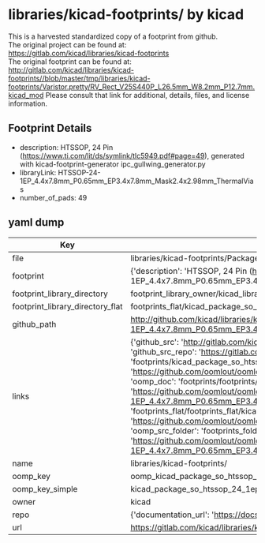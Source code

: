 # libraries/kicad-footprints/ by kicad  
This is a harvested standardized copy of a footprint from github.  
The original project can be found at:  
https://gitlab.com/kicad/libraries/kicad-footprints  
The original footprint can be found at:
http://gitlab.com/kicad/libraries/kicad-footprints//blob/master/tmp/libraries/kicad-footprints/Varistor.pretty/RV_Rect_V25S440P_L26.5mm_W8.2mm_P12.7mm.kicad_mod
Please consult that link for additional, details, files, and license information.  
## Footprint Details
* description: HTSSOP, 24 Pin (https://www.ti.com/lit/ds/symlink/tlc5949.pdf#page=49), generated with kicad-footprint-generator ipc_gullwing_generator.py  
* libraryLink: HTSSOP-24-1EP_4.4x7.8mm_P0.65mm_EP3.4x7.8mm_Mask2.4x2.98mm_ThermalVias  
* number_of_pads: 49  
## yaml dump  
| Key | Value |  
| --- | --- |  
| file | libraries/kicad-footprints/Package_SO.pretty/HTSSOP-24-1EP_4.4x7.8mm_P0.65mm_EP3.4x7.8mm_Mask2.4x2.98mm_ThermalVias.kicad_mod |  
| footprint | {'description': 'HTSSOP, 24 Pin (https://www.ti.com/lit/ds/symlink/tlc5949.pdf#page=49), generated with kicad-footprint-generator ipc_gullwing_generator.py', 'libraryLink': 'HTSSOP-24-1EP_4.4x7.8mm_P0.65mm_EP3.4x7.8mm_Mask2.4x2.98mm_ThermalVias', 'number_of_pads': 49} |  
| footprint_library_directory | footprint_library_owner/kicad_libraries/kicad-footprints/ |  
| footprint_library_directory_flat | footprints_flat/kicad_package_so_htssop_24_1ep_4_4x7_8mm_p0_65mm_ep3_4x7_8mm_mask2_4x2_98mm_thermalvias/working |  
| github_path | http://github.com/kicad/libraries/kicad-footprints//blob/master/tmp/libraries/kicad-footprints/Package_SO.pretty/HTSSOP-24-1EP_4.4x7.8mm_P0.65mm_EP3.4x7.8mm_Mask2.4x2.98mm_ThermalVias.kicad_mod |  
| links | {'github_src': 'http://gitlab.com/kicad/libraries/kicad-footprints//blob/master/tmp/libraries/kicad-footprints/Varistor.pretty/RV_Rect_V25S440P_L26.5mm_W8.2mm_P12.7mm.kicad_mod', 'github_src_repo': 'https://gitlab.com/kicad/libraries/kicad-footprints', 'oomp_bot': 'footprints/kicad_package_so_htssop_24_1ep_4_4x7_8mm_p0_65mm_ep3_4x7_8mm_mask2_4x2_98mm_thermalvias/working', 'oomp_bot_github': 'https://github.com/oomlout/oomlout_oomp_footprint_bot/tree/main/footprints/kicad_package_so_htssop_24_1ep_4_4x7_8mm_p0_65mm_ep3_4x7_8mm_mask2_4x2_98mm_thermalvias/working', 'oomp_doc': 'footprints/footprints/kicad/Package_SO/HTSSOP-24-1EP_4.4x7.8mm_P0.65mm_EP3.4x7.8mm_Mask2.4x2.98mm_ThermalVias/working/', 'oomp_doc_github': 'https://github.com/oomlout/oomlout_oomp_footprint_doc/tree/main/footprints/footprints/kicad/Package_SO/HTSSOP-24-1EP_4.4x7.8mm_P0.65mm_EP3.4x7.8mm_Mask2.4x2.98mm_ThermalVias/working', 'oomp_src_flat': 'footprints_flat/footprints_flat/kicad_package_so_htssop_24_1ep_4_4x7_8mm_p0_65mm_ep3_4x7_8mm_mask2_4x2_98mm_thermalvias/working', 'oomp_src_flat_github': 'https://github.com/oomlout/oomlout_oomp_footprint_src/tree/main/footprints_flat/kicad_package_so_htssop_24_1ep_4_4x7_8mm_p0_65mm_ep3_4x7_8mm_mask2_4x2_98mm_thermalvias/working', 'oomp_src_folder': 'footprints_folder/footprints_folder/kicad/Package_SO/HTSSOP-24-1EP_4.4x7.8mm_P0.65mm_EP3.4x7.8mm_Mask2.4x2.98mm_ThermalVias/working', 'oomp_src_folder_github': 'https://github.com/oomlout/oomlout_oomp_footprint_src/tree/main/footprints_folder/kicad/Package_SO/HTSSOP-24-1EP_4.4x7.8mm_P0.65mm_EP3.4x7.8mm_Mask2.4x2.98mm_ThermalVias/working'} |  
| name | libraries/kicad-footprints/ |  
| oomp_key | oomp_kicad_package_so_htssop_24_1ep_4_4x7_8mm_p0_65mm_ep3_4x7_8mm_mask2_4x2_98mm_thermalvias |  
| oomp_key_simple | kicad_package_so_htssop_24_1ep_4_4x7_8mm_p0_65mm_ep3_4x7_8mm_mask2_4x2_98mm_thermalvias |  
| owner | kicad |  
| repo | {'documentation_url': 'https://docs.github.com/rest/repos/repos#get-a-repository', 'message': 'Not Found'} |  
| url | https://gitlab.com/kicad/libraries/kicad-footprints |  

